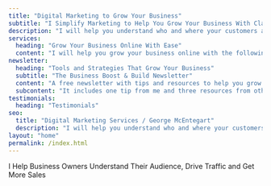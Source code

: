 ```yaml
---
title: "Digital Marketing to Grow Your Business"
subtitle: "I Simplify Marketing to Help You Grow Your Business With Clarity and Confidence"
description: "I will help you understand who and where your customers are, how to connect with them and what you should focus on to grow your business online."
services: 
  heading: "Grow Your Business Online With Ease"
  content: "I will help you grow your business online with the following options..."
newsletter: 
  heading: "Tools and Strategies That Grow Your Business"
  subtitle: "The Business Boost & Build Newsletter"
  content: "A free newsletter with tips and resources to help you grow your business with clarity and confidence."
  subcontent: "It includes one tip from me and three resources from others."
testimonials:
  heading: "Testimonials"
seo:
  title: "Digital Marketing Services / George McEntegart"
  description: "I will help you understand who and where your customers are, how to connect with them and what you should focus on to grow your business online."
layout: "home"
permalink: /index.html
---
```



I Help Business Owners Understand Their Audience, Drive Traffic and Get More Sales